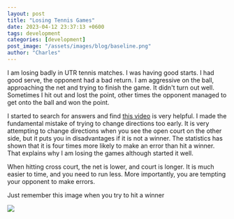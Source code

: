 ```yaml
---
layout: post
title: "Losing Tennis Games"
date: 2023-04-12 23:37:13 +0600
tags: development
categories: [development]
post_image: "/assets/images/blog/baseline.png"
author: "Charles"
---
```


<p>I am losing badly in UTR tennis matches. I was having good starts. I had good serve, the opponent had a bad return. I am aggressive on the ball, approaching the net and trying to finish the game. It didn't turn out well. Sometimes I hit out and lost the point, other times the opponent managed to get onto the ball and won the point. 
</p>
<p>I started to search for answers and find <a href="https://www.youtube.com/watch?v=yYkhkcrFeZk">this video</a> is very helpful. I made the fundamental mistake of trying to change directions too early. It is very attempting to change directions when you see the open court on the other side, but it puts you in disadvantages if it is not a winner. The statistics has shown that it is four times more likely to make an error than hit a winner. That explains why I am losing the games although started it well. 
</p>
<p>When hitting cross court, the net is lower, and court is longer. It is much easier to time, and you need to run less. More importantly, you are tempting your opponent to make errors. 
</p>
<p>Just remember this image when you try to hit a winner
</p>
<img src="winner.png"/>
